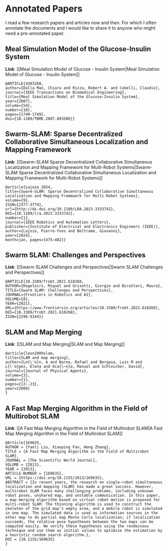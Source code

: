 # Annotated Papers

I read a few research papers and articles now and then. For which I often annotate the documents and I would like to share it to anyone who might need a pre-annotated paper.

## Meal Simulation Model of the Glucose-Insulin System
**Link**: [[Meal Simulation Model of Glucose - Insulin System|Meal Simulation Model of Glucose - Insulin System]]
```
@ARTICLE{4303268,
author={Dalla Man, Chiara and Rizza, Robert A. and Cobelli, Claudio},
journal={IEEE Transactions on Biomedical Engineering},
title={Meal Simulation Model of the Glucose-Insulin System},
year={2007},
volume={54},
number={10},
pages={1740-1749},
doi={10.1109/TBME.2007.893506}}
```

## Swarm-SLAM: Sparse Decentralized Collaborative Simultaneous Localization and Mapping Framework
**Link**: [[Swarm-SLAM Sparse Decentralized Collaborative Simultaneous Localization and Mapping Framework for Multi-Robot Systems|Swarm-SLAM Sparse Decentralized Collaborative Simultaneous Localization and Mapping Framework for Multi-Robot Systems]]
```
@article{Lajoie_2024,
title={Swarm-SLAM: Sparse Decentralized Collaborative Simultaneous Localization and Mapping Framework for Multi-Robot Systems},
volume={9},
ISSN={2377-3774},
url={http://dx.doi.org/10.1109/LRA.2023.3333742},
DOI={10.1109/lra.2023.3333742},
number={1},
journal={IEEE Robotics and Automation Letters},
publisher={Institute of Electrical and Electronics Engineers (IEEE)},
author={Lajoie, Pierre-Yves and Beltrame, Giovanni},
year={2024},
month=jan, pages={475–482}}
```

## Swarm SLAM: Challenges and Perspectives
**Link**: [[Swarm SLAM Challenges and Perspectives|Swarm SLAM Challenges and Perspectives]]
```
@ARTICLE{10.3389/frobt.2021.618268,
AUTHOR={Kegeleirs, Miquel and Grisetti, Giorgio and Birattari, Mauro},
TITLE={Swarm SLAM: Challenges and Perspectives},
JOURNAL={Frontiers in Robotics and AI},
VOLUME={8},
YEAR={2021},
URL={https://www.frontiersin.org/articles/10.3389/frobt.2021.618268},
DOI={10.3389/frobt.2021.618268},
ISSN={2296-9144}}
```

## SLAM and Map Merging
**Link**: [[SLAM and Map Merging|SLAM and Map Merging]]
```
@article{leon2009slam,
title={SLAM and map merging},
author={Le{\'o}n, A and Barea, Rafael and Bergasa, Luis M and L{\'o}pez, Elena and Oca{\~n}a, Manuel and Schleicher, David},
journal={Journal of Physical Agents},
volume={3},
number={1},
pages={13--23},
year={2009}
}
```

## A Fast Map Merging Algorithm in the Field of Multirobot SLAM
**Link**: [[A Fast Map Merging Algorithm in the Field of Multirobot SLAM|A Fast Map Merging Algorithm in the Field of Multirobot SLAM]]
```
@Article{169635,
AUTHOR = {Yanli Liu, Xiaoping Fan, Heng Zhang},
TITLE = {A Fast Map Merging Algorithm in the Field of Multirobot SLAM},
JOURNAL = {The Scientific World Journal},
VOLUME = {2013},
YEAR = {2013},
ARTICLE-NUMBER = {169635},
URL = {https://doi.org/10.1155/2013/169635},
ABSTRACT = {In recent years, the research on single-robot simultaneous localization and mapping (SLAM) has made a great success. However, multirobot SLAM faces many challenging problems, including unknown robot poses, unshared map, and unstable communication. In this paper, a map merging algorithm based on virtual robot motion is proposed for multi-robot SLAM. The thinning algorithm is used to construct the skeleton of the grid map’s empty area, and a mobile robot is simulated in one map. The simulated data is used as information sources in the other map to do partial map Monte Carlo localization; if localization succeeds, the relative pose hypotheses between the two maps can be computed easily. We verify these hypotheses using the rendezvous technique and use them as initial values to optimize the estimation by a heuristic random search algorithm.},
DOI = {10.1155/169635}
}
```